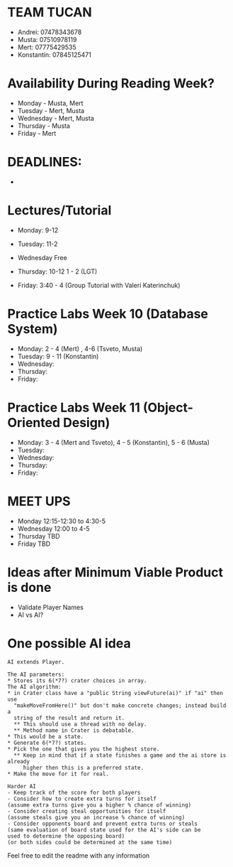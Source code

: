 # TEAM TUCAN 


* Andrei: 07478343678
* Musta: 07510978119
* Mert: 07775429535
* Konstantin: 07845125471

# Availability During Reading Week?
* Monday - Musta, Mert
* Tuesday - Mert, Musta
* Wednesday - Mert, Musta
* Thursday - Musta
* Friday - Mert

# DEADLINES:
-

# Lectures/Tutorial #

* Monday: 9-12

* Tuesday: 11-2

* Wednesday Free 

* Thursday: 10-12
          1 - 2 (LGT)

* Friday: 3:40 - 4 (Group Tutorial with Valeri Katerinchuk)
       
# Practice Labs Week 10 (Database System) #

* Monday: 2 - 4 (Mert) , 4-6 (Tsveto, Musta)
* Tuesday: 9 - 11 (Konstantin)
* Wednesday: 
* Thursday: 
* Friday: 

# Practice Labs Week 11 (Object-Oriented Design)
* Monday: 3 - 4 (Mert and Tsveto), 4 - 5 (Konstantin), 5 - 6 (Musta)
* Tuesday: 
* Wednesday: 
* Thursday: 
* Friday: 

# MEET UPS #

* Monday 12:15-12:30 to 4:30-5
* Wednesday 12:00 to 4-5
* Thursday TBD
* Friday TBD

# Ideas after Minimum Viable Product is done 
* Validate Player Names 
* AI vs AI?

# One possible AI idea #
    
    AI extends Player.
    
    The AI parameters:
    * Stores its 6(*7?) crater choices in array.
    The AI algorithm:
    * in Crater class have a "public String viewFuture(ai)" if "ai" then use
      "makeMoveFromHere()" but don't make concrete changes; instead build a
      string of the result and return it.
      ** This should use a thread with no delay.
      ** Method name in Crater is debatable.
    * This would be a state.
    * Generate 6(*7?) states.
    * Pick the one that gives you the highest store.
      ** Keep in mind that if a state finishes a game and the ai store is already 
         higher then this is a preferred state.
    * Make the move for it for real.

    Harder AI
    - Keep track of the score for both players
    - Consider how to create extra turns for itself
    (assume extra turns give you a higher % chance of winning)
    - Consider creating steal opportunities for itself
    (assume steals give you an increase % chance of winning)
    - Consider opponents board and prevent extra turns or steals
    (same evaluation of board state used for the AI's side can be 
    used to determine the opposing board)
    (or both sides could be determined at the same time)

Feel free to edit the readme with any information